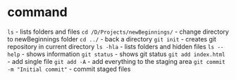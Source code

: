 # command

`ls` - lists folders and files
`cd /D/Projects/newBeginnings/` - change directory to newBeginnings folder
`cd ../` - back a directory
`git init` - creates git repository in current directory
`ls -hla` - lists folders and hidden files
`ls --help` - shows information
`git status` - shows git status
`git add index.html` - add single file
`git add -A` - add everything to the staging area
`git commit -m "Initial commit"` - commit staged files
